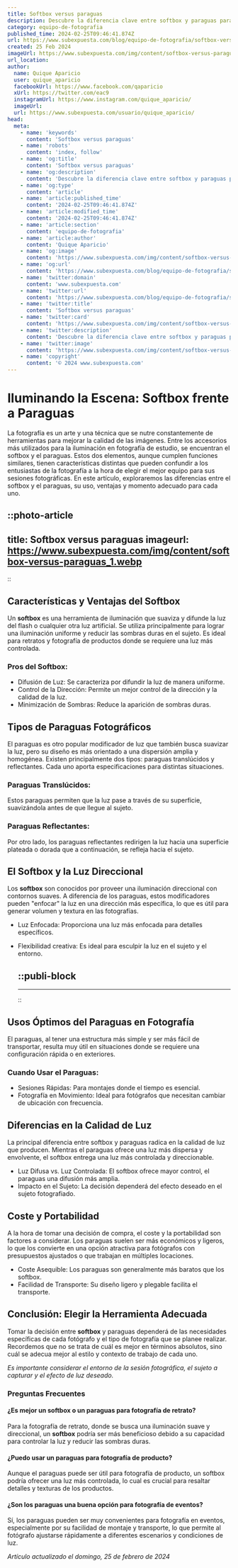 ```yaml
---
title: Softbox versus paraguas
description: Descubre la diferencia clave entre softbox y paraguas para iluminación profesional en fotografía. Elije la mejor opción para tus tomas.
category: equipo-de-fotografia
published_time: 2024-02-25T09:46:41.874Z
url: https://www.subexpuesta.com/blog/equipo-de-fotografia/softbox-versus-paraguas
created: 25 Feb 2024
imageUrl: https://www.subexpuesta.com/img/content/softbox-versus-paraguas_1.webp
url_location:
author:
  name: Quique Aparicio
  user: quique_aparicio
  facebookUrl: https://www.facebook.com/qaparicio
  xUrl: https://twitter.com/eac9
  instagramUrl: https://www.instagram.com/quique_aparicio/
  imageUrl: 
  url: https://www.subexpuesta.com/usuario/quique_aparicio/
head:
  meta:
    - name: 'keywords'
      content: 'Softbox versus paraguas'
    - name: 'robots'
      content: 'index, follow'
    - name: 'og:title'
      content: 'Softbox versus paraguas'
    - name: 'og:description'
      content: 'Descubre la diferencia clave entre softbox y paraguas para iluminación profesional en fotografía. Elije la mejor opción para tus tomas.'
    - name: 'og:type'
      content: 'article'
    - name: 'article:published_time'
      content: '2024-02-25T09:46:41.874Z'
    - name: 'article:modified_time'
      content: '2024-02-25T09:46:41.874Z'
    - name: 'article:section'
      content: 'equipo-de-fotografia'
    - name: 'article:author'
      content: 'Quique Aparicio'
    - name: 'og:image'
      content: 'https://www.subexpuesta.com/img/content/softbox-versus-paraguas_1.webp'
    - name: 'og:url'
      content: 'https://www.subexpuesta.com/blog/equipo-de-fotografia/softbox-versus-paraguas'
    - name: 'twitter:domain'
      content: 'www.subexpuesta.com'
    - name: 'twitter:url'
      content: 'https://www.subexpuesta.com/blog/equipo-de-fotografia/softbox-versus-paraguas'
    - name: 'twitter:title'
      content: 'Softbox versus paraguas'
    - name: 'twitter:card'
      content: 'https://www.subexpuesta.com/img/content/softbox-versus-paraguas_1.webp'
    - name: 'twitter:description'
      content: 'Descubre la diferencia clave entre softbox y paraguas para iluminación profesional en fotografía. Elije la mejor opción para tus tomas.'
    - name: 'twitter:image'
      content: 'https://www.subexpuesta.com/img/content/softbox-versus-paraguas_1.webp'
    - name: 'copyright'
      content: '© 2024 www.subexpuesta.com'
---
```

# Iluminando la Escena: Softbox frente a Paraguas

La fotografía es un arte y una técnica que se nutre constantemente de herramientas para mejorar la calidad de las imágenes. Entre los accesorios más utilizados para la iluminación en fotografía de estudio, se encuentran el softbox y el paraguas. Estos dos elementos, aunque cumplen funciones similares, tienen características distintas que pueden confundir a los entusiastas de la fotografía a la hora de elegir el mejor equipo para sus sesiones fotográficas. En este artículo, exploraremos las diferencias entre el softbox y el paraguas, su uso, ventajas y momento adecuado para cada uno.


::photo-article
---
title: Softbox versus paraguas
imageurl: https://www.subexpuesta.com/img/content/softbox-versus-paraguas_1.webp
---
::


## Características y Ventajas del Softbox

Un **softbox** es una herramienta de iluminación que suaviza y difunde la luz del flash o cualquier otra luz artificial. Se utiliza principalmente para lograr una iluminación uniforme y reducir las sombras duras en el sujeto. Es ideal para retratos y fotografía de productos donde se requiere una luz más controlada.

### Pros del Softbox:

- Difusión de Luz: Se caracteriza por difundir la luz de manera uniforme.
- Control de la Dirección: Permite un mejor control de la dirección y la calidad de la luz.
- Minimización de Sombras: Reduce la aparición de sombras duras.

## Tipos de Paraguas Fotográficos

El paraguas es otro popular modificador de luz que también busca suavizar la luz, pero su diseño es más orientado a una dispersión amplia y homogénea. Existen principalmente dos tipos: paraguas translúcidos y reflectantes. Cada uno aporta especificaciones para distintas situaciones.

### Paraguas Translúcidos:

Estos paraguas permiten que la luz pase a través de su superficie, suavizándola antes de que llegue al sujeto.

### Paraguas Reflectantes:

Por otro lado, los paraguas reflectantes redirigen la luz hacia una superficie plateada o dorada que a continuación, se refleja hacia el sujeto.

## El Softbox y la Luz Direccional

Los **softbox** son conocidos por proveer una iluminación direccional con contornos suaves. A diferencia de los paraguas, estos modificadores pueden "enfocar" la luz en una dirección más específica, lo que es útil para generar volumen y textura en las fotografías.

- Luz Enfocada: Proporciona una luz más enfocada para detalles específicos.
- Flexibilidad creativa: Es ideal para esculpir la luz en el sujeto y el entorno.


  ::publi-block
  ---
  ---
  ::
  
  
## Usos Óptimos del Paraguas en Fotografía

El paraguas, al tener una estructura más simple y ser más fácil de transportar, resulta muy útil en situaciones donde se requiere una configuración rápida o en exteriores.

### Cuando Usar el Paraguas:

- Sesiones Rápidas: Para montajes donde el tiempo es esencial.
- Fotografía en Movimiento: Ideal para fotógrafos que necesitan cambiar de ubicación con frecuencia.

## Diferencias en la Calidad de Luz

La principal diferencia entre softbox y paraguas radica en la calidad de luz que producen. Mientras el paraguas ofrece una luz más dispersa y envolvente, el softbox entrega una luz más controlada y direccionable.

- Luz Difusa vs. Luz Controlada: El softbox ofrece mayor control, el paraguas una difusión más amplia.
- Impacto en el Sujeto: La decisión dependerá del efecto deseado en el sujeto fotografiado.

## Coste y Portabilidad

A la hora de tomar una decisión de compra, el coste y la portabilidad son factores a considerar. Los paraguas suelen ser más económicos y ligeros, lo que los convierte en una opción atractiva para fotógrafos con presupuestos ajustados o que trabajan en múltiples locaciones.

- Coste Asequible: Los paraguas son generalmente más baratos que los softbox.
- Facilidad de Transporte: Su diseño ligero y plegable facilita el transporte.

## Conclusión: Elegir la Herramienta Adecuada

Tomar la decisión entre **softbox** y paraguas dependerá de las necesidades específicas de cada fotógrafo y el tipo de fotografía que se planee realizar. Recordemos que no se trata de cuál es mejor en términos absolutos, sino cuál se adecua mejor al estilo y contexto de trabajo de cada uno.

*Es importante considerar el entorno de la sesión fotográfica, el sujeto a capturar y el efecto de luz deseado.* 

### Preguntas Frecuentes

#### ¿Es mejor un softbox o un paraguas para fotografía de retrato?

Para la fotografía de retrato, donde se busca una iluminación suave y direccional, un **softbox** podría ser más beneficioso debido a su capacidad para controlar la luz y reducir las sombras duras.

#### ¿Puedo usar un paraguas para fotografía de producto?

Aunque el paraguas puede ser útil para fotografía de producto, un softbox podría ofrecer una luz más controlada, lo cual es crucial para resaltar detalles y texturas de los productos.

#### ¿Son los paraguas una buena opción para fotografía de eventos?

Sí, los paraguas pueden ser muy convenientes para fotografía en eventos, especialmente por su facilidad de montaje y transporte, lo que permite al fotógrafo ajustarse rápidamente a diferentes escenarios y condiciones de luz.

_Artículo actualizado el domingo, 25 de febrero de 2024_